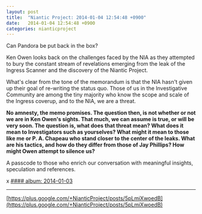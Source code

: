 ```yaml
---
layout: post
title:  "Niantic Project: 2014-01-04 12:54:48 +0900"
date:   2014-01-04 12:54:48 +0900
categories: nianticproject
---
```

Can Pandora be put back in the box?

Ken Owen looks back on the challenges faced by the NIA as they attempted to bury the constant stream of revelations emerging from the leak of the Ingress Scanner and the discovery of the Niantic Project.

What's clear from the tone of the memorandum is that the NIA hasn't given up their goal of re-writing the status quo. Those of us in the Investigative Community are among the tiny majority who know the scope and scale of the Ingress coverup, and to the NIA, we are a threat.

**No amnesty, the memo promises. The question then, is not whether or not we are in Ken Owen's sights. That much, we can assume is true, or will be very soon. The question is, what does that threat mean? What does it mean to Investigators such as yourselves? What might it mean to those like me or P. A. Chapeau who stand closer to the center of the leaks. What are his tactics, and how do they differ from those of Jay Phillips? How might Owen attempt to silence us?**

A passcode to those who enrich our conversation with meaningful insights, speculation and references.

x
[#### album: 2014-01-03](https://plus.google.com/photos/105211554081025512763/albums/5964883479657420481 "")
- - -
[https://plus.google.com/+NianticProject/posts/5pLmiXwoedB](https://plus.google.com/+NianticProject/posts/5pLmiXwoedB)
